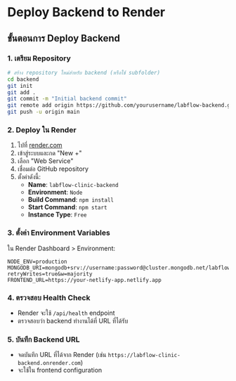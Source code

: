 # Deploy Backend to Render

## ขั้นตอนการ Deploy Backend

### 1. เตรียม Repository
```bash
# สร้าง repository ใหม่สำหรับ backend (หรือใช้ subfolder)
cd backend
git init
git add .
git commit -m "Initial backend commit"
git remote add origin https://github.com/yourusername/labflow-backend.git
git push -u origin main
```

### 2. Deploy ใน Render
1. ไปที่ [render.com](https://render.com)
2. เข้าสู่ระบบและกด "New +"
3. เลือก "Web Service"
4. เชื่อมต่อ GitHub repository
5. ตั้งค่าดังนี้:
   - **Name**: `labflow-clinic-backend`
   - **Environment**: `Node`
   - **Build Command**: `npm install`
   - **Start Command**: `npm start`
   - **Instance Type**: `Free`

### 3. ตั้งค่า Environment Variables
ใน Render Dashboard > Environment:
```
NODE_ENV=production
MONGODB_URI=mongodb+srv://username:password@cluster.mongodb.net/labflow?retryWrites=true&w=majority
FRONTEND_URL=https://your-netlify-app.netlify.app
```

### 4. ตรวจสอบ Health Check
- Render จะใช้ `/api/health` endpoint
- ตรวจสอบว่า backend ทำงานได้ที่ URL ที่ได้รับ

### 5. บันทึก Backend URL
- จดบันทึก URL ที่ได้จาก Render (เช่น `https://labflow-clinic-backend.onrender.com`)
- จะใช้ใน frontend configuration
